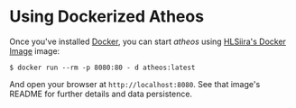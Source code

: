 Using Dockerized Atheos
=======================

Once you've installed [Docker](http://docker.com/), you can start *atheos* using [HLSiira's Docker Image](https://hub.docker.com/r/hlsiira/atheos/) image:

    $ docker run --rm -p 8080:80 - d atheos:latest

And open your browser at `http://localhost:8080`. See that image's README for further details and data persistence.
